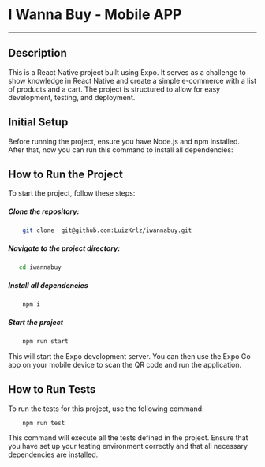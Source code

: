 # I Wanna Buy - Mobile APP

---

## Description

This is a React Native project built using Expo. It serves as a challenge to show knowledge in React Native and create a simple e-commerce with a list of products and a cart. The project is structured to allow for easy development, testing, and deployment.

## Initial Setup

Before running the project, ensure you have Node.js and npm installed. After that, now you can run this command to install all dependencies:

## How to Run the Project

To start the project, follow these steps:

##### Clone the repository:

```bash
    git clone  git@github.com:LuizKrlz/iwannabuy.git
```

##### Navigate to the project directory:

```bash
   cd iwannabuy
```

##### Install all dependencies

```bash
    npm i
```

##### Start the project

```bash
    npm run start
```

This will start the Expo development server. You can then use the Expo Go app on your mobile device to scan the QR code and run the application.

## How to Run Tests

To run the tests for this project, use the following command:

```bash
    npm run test
```

This command will execute all the tests defined in the project. Ensure that you have set up your testing environment correctly and that all necessary dependencies are installed.
